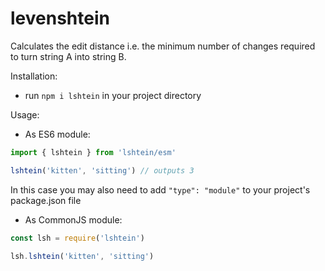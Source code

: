 # levenshtein
Calculates the edit distance i.e. the minimum number of changes required to turn string A into string B.

Installation:

* run ```npm i lshtein``` in your project directory

Usage:
* As ES6 module:
```javascript
import { lshtein } from 'lshtein/esm'

lshtein('kitten', 'sitting') // outputs 3
```
In this case you may also need to add ```"type": "module"``` to your project's package.json file 

* As CommonJS module:
```javascript
const lsh = require('lshtein')

lsh.lshtein('kitten', 'sitting')
```
